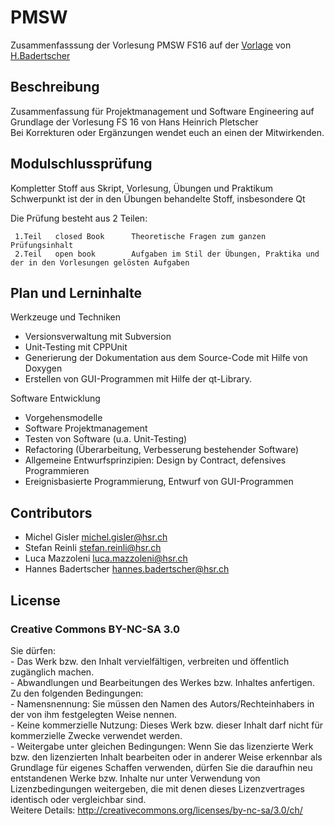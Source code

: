 # PMSW
Zusammenfasssung der Vorlesung PMSW FS16 auf der [Vorlage](https://github.com/HSR-Stud/PmSwEng-Zusammenfassung) von [H.Badertscher](https://github.com/HBadertscher)

## Beschreibung
Zusammenfassung für Projektmanagement und Software Engineering auf Grundlage der Vorlesung FS 16 von Hans Heinrich Pletscher  
Bei Korrekturen oder Ergänzungen wendet euch an einen der Mitwirkenden.


## Modulschlussprüfung
Kompletter Stoff aus Skript, Vorlesung, Übungen und Praktikum  
Schwerpunkt ist der in den Übungen behandelte Stoff, insbesondere Qt  
 
 Die Prüfung besteht aus 2 Teilen:  

     1.Teil   closed Book      Theoretische Fragen zum ganzen Prüfungsinhalt  
     2.Teil   open book        Aufgaben im Stil der Übungen, Praktika und der in den Vorlesungen gelösten Aufgaben 
    
 
## Plan und Lerninhalte
Werkzeuge und Techniken
 - Versionsverwaltung mit Subversion  
 - Unit-Testing mit CPPUnit
 - Generierung der Dokumentation aus dem Source-Code mit Hilfe von Doxygen
 - Erstellen von GUI-Programmen mit Hilfe der qt-Library.

Software Entwicklung
 - Vorgehensmodelle
 - Software Projektmanagement
 - Testen von Software (u.a. Unit-Testing)
 - Refactoring (Überarbeitung, Verbesserung bestehender Software)
 - Allgemeine Entwurfsprinzipien: Design by Contract, defensives Programmieren
 - Ereignisbasierte Programmierung, Entwurf von GUI-Programmen
 
## Contributors
   - Michel Gisler      michel.gisler@hsr.ch
   - Stefan Reinli      stefan.reinli@hsr.ch  
   - Luca Mazzoleni     luca.mazzoleni@hsr.ch 
   - Hannes Badertscher hannes.badertscher@hsr.ch
   
## License
### Creative Commons BY-NC-SA 3.0
Sie dürfen:  
    - Das Werk bzw. den Inhalt vervielfältigen, verbreiten und öffentlich
    zugänglich machen.  
    - Abwandlungen und Bearbeitungen des Werkes bzw. Inhaltes anfertigen.  
  Zu den folgenden Bedingungen:  
     - Namensnennung: Sie müssen den Namen des Autors/Rechteinhabers in der von ihm
    festgelegten Weise nennen.  
    - Keine kommerzielle Nutzung: Dieses Werk bzw. dieser Inhalt darf nicht für
    kommerzielle Zwecke verwendet werden.  
    -  Weitergabe unter gleichen Bedingungen: Wenn Sie das lizenzierte Werk bzw. den
    lizenzierten Inhalt bearbeiten oder in anderer Weise erkennbar als Grundlage
    für eigenes Schaffen verwenden, dürfen Sie die daraufhin neu entstandenen
    Werke bzw. Inhalte nur unter Verwendung von Lizenzbedingungen weitergeben,
    die mit denen dieses Lizenzvertrages identisch oder vergleichbar sind.  
  Weitere Details: http://creativecommons.org/licenses/by-nc-sa/3.0/ch/
